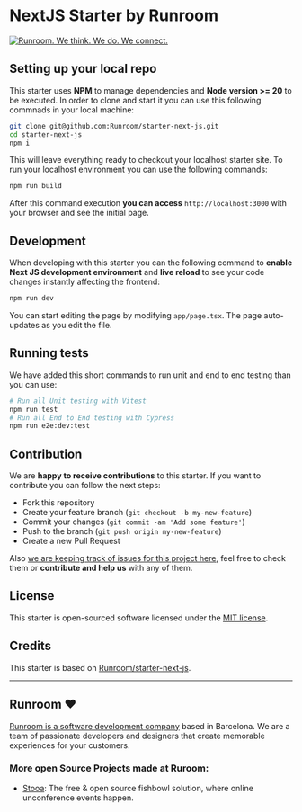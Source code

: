 # NextJS Starter by Runroom
[![Runroom. We think. We do. We connect.](https://github-production-user-asset-6210df.s3.amazonaws.com/13334047/300512392-9604f571-d3d5-4751-9033-8ded16012537.png?X-Amz-Algorithm=AWS4-HMAC-SHA256&X-Amz-Credential=AKIAVCODYLSA53PQK4ZA%2F20240129%2Fus-east-1%2Fs3%2Faws4_request&X-Amz-Date=20240129T152550Z&X-Amz-Expires=300&X-Amz-Signature=d4b63a2ed6f298048702cd9d199ed46cb4df9f463489a5e0046f58a52b78eb58&X-Amz-SignedHeaders=host&actor_id=1675045&key_id=0&repo_id=745470551)](https://runroom.com)

## Setting up your local repo
This starter uses **NPM** to manage dependencies and **Node version >= 20** to be executed. In order to clone and start it you can use this following commnads in your local machine:

```bash
git clone git@github.com:Runroom/starter-next-js.git
cd starter-next-js
npm i
```

This will leave everything ready to checkout your localhost starter site. To run your localhost environment you can use the following commands:

```bash
npm run build
```

After this command execution **you can access** `http://localhost:3000` with your browser and see the initial page.


## Development
When developing with this starter you can the following command to **enable Next JS development environment** and **live reload** to see your code changes instantly affecting the frontend:

```bash
npm run dev
```

You can start editing the page by modifying `app/page.tsx`. The page auto-updates as you edit the file.

## Running tests
We have added this short commands to run unit and end to end testing than you can use:

```bash
# Run all Unit testing with Vitest
npm run test
# Run all End to End testing with Cypress
npm run e2e:dev:test
```

## Contribution
We are **happy to receive contributions** to this starter. If you want to contribute you can follow the next steps:

- Fork this repository
- Create your feature branch (`git checkout -b my-new-feature`)
- Commit your changes (`git commit -am 'Add some feature'`)
- Push to the branch (`git push origin my-new-feature`)
- Create a new Pull Request

Also [we are keeping track of issues for this project here](https://github.com/Runroom/starter-next-js/issues), feel free to check them or **contribute and help us** with any of them.

## License

This starter is open-sourced software licensed under the [MIT license](https://opensource.org/licenses/MIT).

## Credits

This starter is based on [Runroom/starter-next-js](https://github.com/Runroom/starter-next-js).

---
## Runroom ♥

[Runroom is a software development company](https://runroom.com) based in Barcelona. We are a team of passionate developers and designers that create memorable experiences for your customers.

### More open Source Projects made at Ruroom:
* [Stooa](https://github.com/Stooa): The free & open source fishbowl solution, where online unconference events happen.

